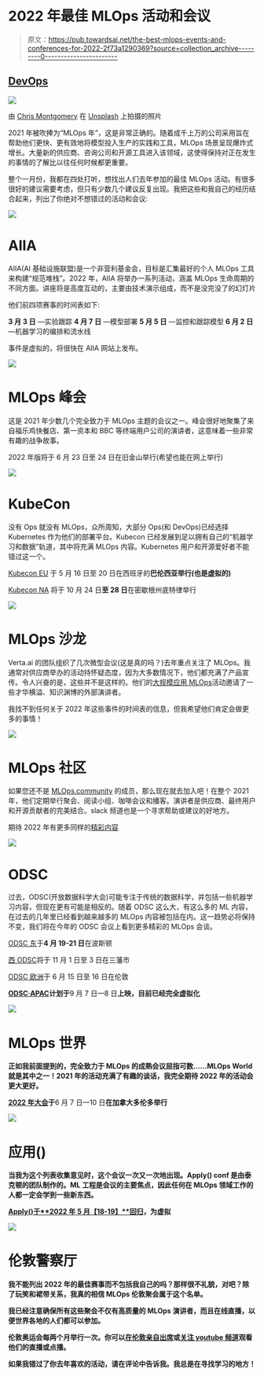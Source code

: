 # 2022 年最佳 MLOps 活动和会议

> 原文：<https://pub.towardsai.net/the-best-mlops-events-and-conferences-for-2022-2f73a1290369?source=collection_archive---------0----------------------->

## [DevOps](https://towardsai.net/p/category/devops)

![](img/9ac7738e94cbe7be5be664f28f29614c.png)

由 [Chris Montgomery](https://unsplash.com/@cwmonty?utm_source=medium&utm_medium=referral) 在 [Unsplash](https://unsplash.com?utm_source=medium&utm_medium=referral) 上拍摄的照片

2021 年被吹捧为“MLOps 年”，这是非常正确的。随着成千上万的公司采用旨在帮助他们更快、更有效地将模型投入生产的实践和工具，MLOps 场景呈现爆炸式增长。大量新的供应商、咨询公司和开源工具进入该领域，这使得保持对正在发生的事情的了解比以往任何时候都更重要。

整个一月份，我都在四处打听，想找出人们去年参加的最佳 MLOps 活动。有很多很好的建议需要考虑，但只有少数几个建议反复出现。我把这些和我自己的经历结合起来，列出了你绝对不想错过的活动和会议:

![](img/af6107e37cd5ce05c7fc9b338b7407e8.png)

# **AIIA**

AIIA(AI 基础设施联盟)是一个非营利基金会，目标是汇集最好的个人 MLOps 工具来构建“规范堆栈”。2022 年，AIIA 将举办一系列活动，涵盖 MLOps 生命周期的不同方面。讲座将是高度互动的，主要由技术演示组成，而不是没完没了的幻灯片

他们前四项赛事的时间表如下:

**3 月 3 日** —实验跟踪
**4 月 7 日** —模型部署
**5 月 5 日** —监控和跟踪模型
**6 月 2 日** —机器学习的编排和流水线

事件是虚拟的，将很快在 AIIA 网站上发布。

![](img/c77a8e82b68cdf3d3f24bb45274da0a0.png)

# **MLOps 峰会**

这是 2021 年少数几个完全致力于 MLOps 主题的会议之一。峰会很好地聚集了来自福乐鸡快餐店、第一资本和 BBC 等终端用户公司的演讲者，这意味着一些非常有趣的战争故事。

2022 年版将于 6 月 23 日至 24 日在旧金山举行(希望也能在网上举行)

![](img/5de0a8fd56c23b0236b228aede45356e.png)

# **KubeCon**

没有 Ops 就没有 MLOps，众所周知，大部分 Ops(和 DevOps)已经选择 Kubernetes 作为他们的部署平台。Kubecon 已经发展到足以拥有自己的“机器学习和数据”轨道，其中将充满 MLOps 内容。Kubernetes 用户和开源爱好者不能错过这一个。

[Kubecon EU](https://events.linuxfoundation.org/kubecon-cloudnativecon-europe/) 于 5 月 16 日至 20 日在西班牙的**巴伦西亚举行(也是虚拟的)**

[Kubecon NA](https://events.linuxfoundation.org/kubecon-cloudnativecon-north-america/) 将于 10 月 24 日**至 28 日**在密歇根州底特律举行

![](img/e5413484a445838d7083c5dba688c6b9.png)

# **MLOps 沙龙**

Verta.ai 的团队组织了几次微型会议(这是真的吗？)去年重点关注了 MLOps。我通常对供应商举办的活动持怀疑态度，因为大多数情况下，他们都充满了产品宣传。令人兴奋的是，这些并不是这样的。他们的[大规模应用 MLOps](https://info.verta.ai/applying-mlops-at-scale)活动邀请了一些才华横溢、知识渊博的外部演讲者。

我找不到任何关于 2022 年这些事件的时间表的信息，但我希望他们肯定会做更多的事情！

![](img/f855295fe86a20af1553c7b132f71cf3.png)

# **MLOps 社区**

如果您还不是 [MLOps.community](https://mlops.community/) 的成员，那么现在就去加入吧！在整个 2021 年，他们定期举行聚会、阅读小组、咖啡会议和播客。演讲者是供应商、最终用户和开源贡献者的完美结合。slack 频道也是一个寻求帮助或建议的好地方。

期待 2022 年有更多同样的[精彩内容](https://mlops.community/watch/)

![](img/6a46544dc88d2739742d41046700a0ef.png)

# **ODSC**

过去，ODSC(开放数据科学大会)可能专注于传统的数据科学，并包括一些机器学习内容，但现在更有可能是相反的。随着 ODSC 这么大，有这么多的 ML 内容，在过去的几年里已经看到越来越多的 MLOps 内容被包括在内。这一趋势必将保持不变，我们将在今年的 ODSC 会议上看到更多精彩的 MLOps 会谈。

[ODSC 东](https://odsc.com/boston/)于**4 月 19-21 日**在波斯顿

[西 ODSC](https://odsc.com/california/)将于 11 月 1 日至 3 日在三藩市

[ODSC 欧洲](https://odsc.com/europe/)于 6 月 15 日至 16 日在伦敦

**[ODSC·APAC](https://odsc.com/apac/)计划于**9 月 7 日—8 日**上映，目前已经完全虚拟化**

**![](img/f2c47e4daa287326e710ce01e4c9f519.png)**

# ****MLOps 世界****

**正如我前面提到的，完全致力于 MLOps 的成熟会议屈指可数……MLOps World 就是其中之一！2021 年的活动充满了有趣的谈话，我完全期待 2022 年的活动会更大更好。**

**[2022 年大会](https://mlopsworld.com/)于**6 月 7 日—10 日**在加拿大多伦多举行**

**![](img/c5bc29da9bfb9096bab493c733d1e8d1.png)**

# ****应用()****

**当我为这个列表收集意见时，这个会议一次又一次地出现。Apply() conf 是由泰克顿的团队制作的。ML 工程是会议的主要焦点，因此任何在 MLOps 领域工作的人都一定会学到一些新东西。**

**[Apply()于**2022 年 5 月【18-19】**回归](https://www.applyconf.com/apply-conf-may-2022/)，为虚拟**

**![](img/1537dc438aa75d9f7d8d45d1f39ba831.png)**

# **伦敦警察厅**

**我不能列出 2022 年的最佳赛事而不包括我自己的吗？那样很不礼貌，对吧？除了玩笑和裙带关系，我真的相信 MLOps 伦敦聚会属于这个名单。**

**我已经注意确保所有这些聚会不仅有高质量的 MLOps 演讲者，而且在线直播，以便世界各地的人们都可以参加。**

**伦敦奥运会每两个月举行一次。你可以[在伦敦亲自出席](https://mlops.london)或[关注 youtube 频道](https://www.youtube.com/channel/UCSBfllj_pRPB36TAZJfjXWg)观看他们的直播或点播。**

**如果我错过了你去年喜欢的活动，请在评论中告诉我。我总是在寻找学习的地方！**